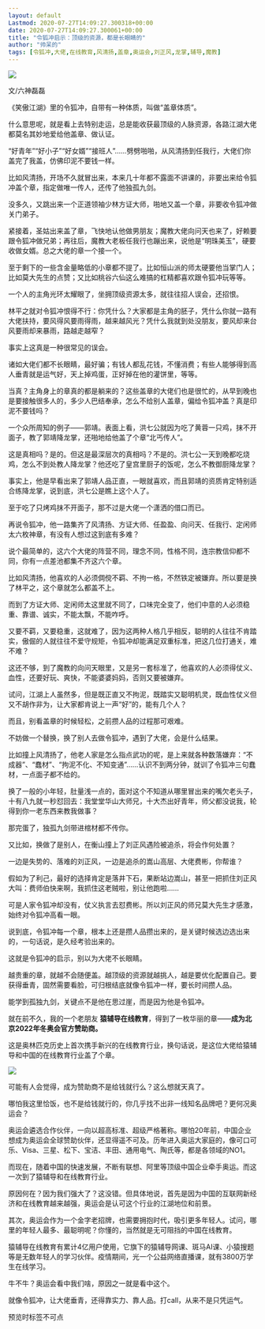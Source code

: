 ```yaml
---
layout: default
Lastmod: 2020-07-27T14:09:27.300318+00:00
date: 2020-07-27T14:09:27.300061+00:00
title: "令狐冲启示：顶级的资源，都是长眼睛的"
author: "帅呆的"
tags: [令狐冲,大佬,在线教育,风清扬,盖章,奥运会,刘正风,龙掌,辅导,魔教]
---
```


![](https://images.weserv.nl/?url=https%3A//mmbiz.qpic.cn/mmbiz_jpg/EC7unEiaL8xonNGGdibP0mpm628CmXUFQ8pU0Oic3JXFk5t9wWCicxH7AQx4hR29wLicFDudFgh7gsyAfiaRqvJiantvQ/640%3Fwx_fmt%3Djpeg)

文/六神磊磊

《笑傲江湖》里的令狐冲，自带有一种体质，叫做“盖章体质”。

  

什么意思呢，就是看上去特别走运，总是能收获最顶级的人脉资源，各路江湖大佬都莫名其妙地爱给他盖章、做认证。

  

“好青年”“好小子”“好女婿”“接班人”……劈劈啪啪，从风清扬到任我行，大佬们你盖完了我盖，仿佛印泥不要钱一样。

  

比如风清扬，开场不久就冒出来，本来几十年都不露面不讲课的，非要出来给令狐冲盖个章，指定做唯一传人，还传了他独孤九剑。

  

没多久，又跳出来一个正道领袖少林方证大师，啪地又盖一个章，非要收令狐冲做关门弟子。

  

紧接着，圣姑出来盖了章，飞快地认他做男朋友；魔教大佬向问天也来了，好赖要跟令狐冲做兄弟；再往后，魔教大老板任我行也蹦出来，说他是“明珠美玉”，硬要收做女婿。总之大佬的章一个接一个。

  

至于剩下的一些含金量略低的小章都不提了。比如恒山派的师太硬要他当掌门人；比如莫大先生的点赞；又比如桃谷六仙这么难搞的杠精都喜欢跟令狐冲玩等等。

  

一个人的主角光环太耀眼了，坐拥顶级资源太多，就往往招人误会，还招恨。

  

林平之就对令狐冲恨得不行：你凭什么？大家都是主角的胚子，凭什么你就一路有大佬扶持，要风得风要雨得雨，越来越风光？凭什么我就到处没朋友，要风却来台风要雨却来暴雨，路越走越窄？

  

事实上这真是一种很常见的误会。

  

诸如大佬们都不长眼睛，最好骗；有钱人都乱花钱，不懂消费；有些人能够得到高人垂青就是运气好，天上掉鸡蛋，正好掉在他的灌饼里，等等。

  

当真？主角身上的章真的都是躺来的？这些盖章的大佬们也是很忙的，从早到晚也是要接触很多人的，多少人巴结奉承，怎么不给别人盖章，偏给令狐冲盖？真是印泥不要钱吗？

  

一个众所周知的例子——郭靖。表面上看，洪七公就因为吃了黄蓉一只鸡，抹不开面子，教了郭靖降龙掌，还啪地给他盖了个章“北丐传人”。

  

这是真相吗？是的。但这是最深层次的真相吗？不是的。洪七公一天到晚都吃烧鸡，怎么不到处教人降龙掌？他还吃了皇宫里厨子的饭呢，怎么不教御厨降龙掌？

  

事实上，他是早看出来了郭靖人品正直，一眼就喜欢，而且郭靖的资质肯定特别适合练降龙掌，说到底，洪七公是瞧上这个人了。

  

至于吃了只烤鸡抹不开面子，那不过是大佬一个潇洒的借口而已。

  

再说令狐冲，他一路集齐了风清扬、方证大师、任盈盈、向问天、任我行、定闲师太六枚神章，有没有人想过这到底有多难？

  

说个最简单的，这六个大佬的阵营不同，理念不同，性格不同，连宗教信仰都不同，你有一点差池都集不齐这六个章。

  

比如风清扬，他喜欢的人必须倜傥不羁、不拘一格，不然铁定被嫌弃。所以要是换了林平之，这个章就怎么都盖不上。

  

而到了方证大师、定闲师太这里就不同了，口味完全变了，他们中意的人必须稳重、靠谱、诚实，不能太飘，不能咋呼。

  

又要不羁，又要稳重，这就难了，因为这两种人格几乎相反，聪明的人往往不肯踏实，傲倔的人就往往不爱守规矩，令狐冲却能满足双重标准，把这几位打通关，难不难？

  

这还不够，到了魔教的向问天眼里，又是另一套标准了，他喜欢的人必须得仗义、血性，还要好玩、爽快，不能婆婆妈妈，否则又要被嫌弃。

  

试问，江湖上人虽然多，但是既正直又不拘泥，既踏实又聪明机灵，既血性仗义但又不胡作非为，让大家都肯说上一声“好”的，能有几个人？

  

而且，别看盖章的时候轻松，之前攒人品的过程那可艰难。

  

不妨做一个替换，换了别人去做令狐冲，遇到了大佬，会是什么结果。

  

比如撞上风清扬了，他老人家是怎么指点武功的呢，是上来就各种数落嫌弃：“不成器”、“蠢材”、“拘泥不化、不知变通”……认识不到两分钟，就训了令狐冲三句蠢材，一点面子都不给的。

  

换了一般的小年轻，肚量浅一点的，面对这个不知道从哪里冒出来的嘴欠老头子，十有八九就一秒怼回去：我堂堂华山大师兄，十大杰出好青年，师父都没说我，轮得到你一老东西来教我做事？

  

那完蛋了，独孤九剑带进棺材都不传你。

  

又比如，换做了是别人，在衡山撞上了刘正风遇险被追杀，将会作何处置？

  

一边是失势的、落难的刘正风，一边是追杀的嵩山高层、大佬费彬，你帮谁？

  

假如为了利己，最好的选择肯定是落井下石，果断站边嵩山，甚至一把抓住刘正风大叫：费师伯快来啊，我抓住这老贼啦，别让他跑啦……

  

可是人家令狐冲却没有，仗义执言去怼费彬。所以刘正风的师兄莫大先生才感激，始终对令狐冲高看一眼。

  

说到底，令狐冲每一个章，根本上还是攒人品攒出来的，是关键时候选边选出来的，一句话说，是久经考验出来的。

  

这就是令狐冲的启示，别以为大佬不长眼睛。

  

越贵重的章，就越不会随便盖。越顶级的资源就越挑人，越是要优化配置自己。要获得垂青，固然需要看脸，可归根结底就像令狐冲一样，要长时间攒人品。

  

能学到孤独九剑，关键点不是他在思过崖，而是因为他是令狐冲。

  

就在前不久，我的一个老朋友 **猿辅导在线教育**，得到了一枚华丽的章——**成为北京2022年冬奥会官方赞助商。**

  

这是奥林匹克历史上首次携手新兴的在线教育行业，换句话说，是这位大佬给猿辅导和中国的在线教育行业盖了个章。

![](https://images.weserv.nl/?url=https%3A//mmbiz.qpic.cn/mmbiz_jpg/EC7unEiaL8xr2ZaFadAZPib9Uw8N7GFJlZicGXiaCuJY2MKhmFx3P5ibnz0VsK0WNLWhyN4Y1Y8pnq2YqSrprywGjiaQ/640%3Fwx_fmt%3Djpeg)

可能有人会觉得，成为赞助商不是给钱就行么？这么想就天真了。  

  

哪怕我这里恰饭，也不是给钱就行的，你几乎找不出非一线知名品牌吧？更何况奥运会？

  

奥运会遴选合作伙伴，一向以超高标准、超级严格著称。哪怕20年前，中国企业想成为奥运会全球赞助伙伴，还显得遥不可及。历年进入奥运大家庭的，像可口可乐、Visa、三星、松下、宝洁、丰田、通用电气、陶氏等，都是各领域的NO1。

  

而现在，随着中国的快速发展，不断有联想、阿里等顶级中国企业牵手奥运。而这一次到了猿辅导和在线教育行业。

  

原因何在？因为我们强大了？这没错。但具体地说，首先是因为中国的互联网新经济和在线教育越来越强，奥运会是认可这个行业的江湖地位和前景。

  

其次，奥运会作为一个金字老招牌，也需要拥抱时代，吸引更多年轻人。试问，哪里的年轻人最多、最聪明呢？你懂的，当然就是无可阻挡的中国在线教育。

  

猿辅导在线教育有累计4亿用户使用，它旗下的猿辅导网课、斑马AI课、小猿搜题等是无数年轻人的学习伙伴。疫情期间，光一个公益网络直播课，就有3800万学生在线学习。

  

牛不牛？奥运会看中我们啥，原因之一就是看中这个。

  

就像令狐冲，让大佬垂青，还得靠实力、靠人品。打call，从来不是只凭运气。

  

预览时标签不可点

